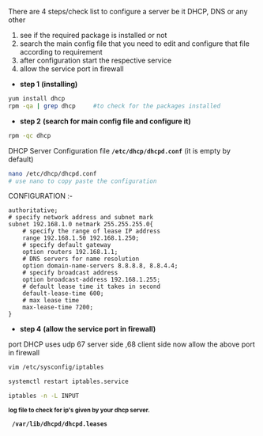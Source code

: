 There are 4 steps/check list to configure a server be it DHCP, DNS or any other
1. see if the required package is installed or not
2. search the main config file that you need to edit and configure that file according to requirement
3. after configuration start the respective service
4. allow the service port in firewall


- **step 1** **(installing)**
```bash
yum install dhcp
rpm -qa | grep dhcp		#to check for the packages installed 

```
- **step 2**  **(search for main config file and configure it)**
```bash
rpm -qc dhcp
```
DHCP Server Configuration file 
**`/etc/dhcp/dhcpd.conf`**
(it is empty by default)

```bash 
nano /etc/dhcp/dhcpd.conf
# use nano to copy paste the configuration
```

CONFIGURATION :-
```
authoritative;
# specify network address and subnet mark
subnet 192.168.1.0 netmark 255.255.255.0{
	# specify the range of lease IP address
	range 192.168.1.50 192.168.1.250;
	# specify default gateway
	option routers 192.168.1.1;
	# DNS servers for name resolution
	option domain-name-servers 8.8.8.8, 8.8.4.4;
	# specify broadcast address
	option broadcast-address 192.168.1.255;
	# default lease time it takes in second
	default-lease-time 600;
	# max lease time
	max-lease-time 7200;
}
```
- **step 4** **(allow the service port in firewall)**

port DHCP uses udp 67 server side ,68 client side
now allow the above port in firewall
```sh
vim /etc/sysconfig/iptables
```
```sh
systemctl restart iptables.service
```
```bash
iptables -n -L INPUT 
```
<B><SUP>log file to check for ip's given by your dhcp server.</SUP>

**` /var/lib/dhcpd/dhcpd.leases`**		

